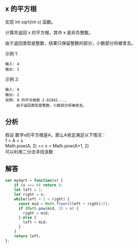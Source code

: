 ## x 的平方根

实现 int sqrt(int x) 函数。

计算并返回 x 的平方根，其中 x 是非负整数。

由于返回类型是整数，结果只保留整数的部分，小数部分将被舍去。

示例 1:
```
输入: 4
输出: 2
```

示例 2:
```
输入: 8
输出: 2
说明: 8 的平方根是 2.82842..., 
     由于返回类型是整数，小数部分将被舍去。
```

## 分析
假设 数字x的平方根是A，那么A肯定满足以下情况：  
1 < A < x  
Math.pow(A, 2) =< x < Math.pow(A+1, 2)  
可以利用二分法寻找该数  

## 解答
```javascript
var mySqrt = function(x) {
    if (x === 0) return 0;
    let left = 1;
    let right = x;
    while(left + 1 < right) {
      const mid = Math.floor((left + right)/2);
      if (Math.pow(mid, 2) > x) {
        right = mid;
      } else {
        left = mid;
      }
    }
    return left;
};
```